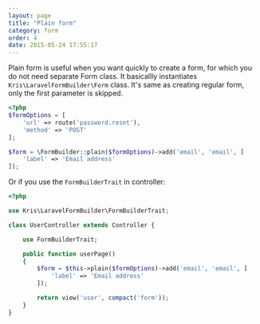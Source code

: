 ```yaml
---
layout: page
title: "Plain form"
category: form
order: 4
date: 2015-05-24 17:55:17
---
```


Plain form is useful when you want quickly to create a form, for which you do not need separate Form class.
It basicallly instantiates `Kris\LaravelFormBuilder\Form` class. It's same as creating regular form, only the
first parameter is skipped.

```php
<?php
$formOptions = [
    'url' => route('password.reset'),
    'method' => 'POST'
];

$form = \FormBuilder::plain($formOptions)->add('email', 'email', [
    'label' => 'Email address'
]);
```

Or if you use the `FormBuilderTrait` in controller:

```php
<?php

use Kris\LaravelFormBuilder\FormBuilderTrait;

class UserController extends Controller {

    use FormBuilderTrait;

    public function userPage()
    {
        $form = $this->plain($formOptions)->add('email', 'email', [
            'label' => 'Email address'
        ]);

        return view('user', compact('form'));
    }
}

```



